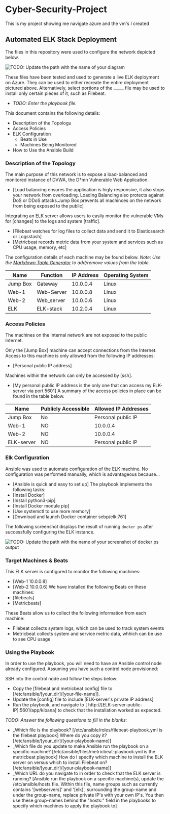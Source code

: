 # Cyber-Security-Project
This is my project showing me navigate azure and the vm's I created
## Automated ELK Stack Deployment

The files in this repository were used to configure the network depicted below.

![TODO: Update the path with the name of your diagram](Images/diagram_filename.png)

These files have been tested and used to generate a live ELK deployment on Azure. They can be used to either recreate the entire deployment pictured above. Alternatively, select portions of the _____ file may be used to install only certain pieces of it, such as Filebeat.

  - _TODO: Enter the playbook file._

This document contains the following details:
- Description of the Topologu
- Access Policies
- ELK Configuration
  - Beats in Use
  - Machines Being Monitored
- How to Use the Ansible Build


### Description of the Topology

The main purpose of this network is to expose a load-balanced and monitored instance of DVWA, the D*mn Vulnerable Web Application.

- [Load balancing ensures the application is higly responsive, it also stops your network from overloading. Loading Balancing also protects against DoS or DDoS attacks.Jump Box prevents all machinces on the network from being exposed to the public]

Integrating an ELK server allows users to easily monitor the vulnerable VMs for [changes] to the logs and system [traffic].
- [Filebeat watches for log files to collect data and send it to Elasticsearch or Logsstash]
- [Metricbeat records metric data from your system and services such as CPU usage, memory, etc]

The configuration details of each machine may be found below.
_Note: Use the [Markdown Table Generator](http://www.tablesgenerator.com/markdown_tables) to add/remove values from the table_.

| Name     | Function | IP Address | Operating System |
|----------|----------|------------|------------------|
| Jump Box  | Gateway  | 10.0.0.4   | Linux            |
| Web-1     |Web-Server| 10.0.0.8   | Linux            |
| Web-2     |Web_server| 10.0.0.6   | Linux            |
| ELK       |ELK-stack | 10.2.0.4   | Linux            |

### Access Policies

The machines on the internal network are not exposed to the public Internet. 

Only the [Jump Box] machine can accept connections from the Internet. Access to this machine is only allowed from the following IP addresses:
- [Personal public IP address]

Machines within the network can only be accessed by [ssh].
- [My personal public IP address is the only one that can access my ELK-server via port 5601]
A summary of the access policies in place can be found in the table below.

| Name     | Publicly Accessible | Allowed IP Addresses |
|----------|---------------------|----------------------|
| Jump Box      | No                  | Personal  public IP  |
| Web-1         | NO                  | 10.0.0.4             |
| Web-2         | NO                  | 10.0.0.4             |
| ELK-server    | NO                  | Personal  public IP  |

### Elk Configuration

Ansible was used to automate configuration of the ELK machine. No configuration was performed manually, which is advantageous because...
- [Ansible is quick and easy to set up]
The playbook implements the following tasks:
- [Install Docker]
- [Install python3-pip]
- [Install Docker module pip]
- [Use systemctl to use more memory]
- [Download and launch Docker container sebp/elk:761]

The following screenshot displays the result of running `docker ps` after successfully configuring the ELK instance.

![TODO: Update the path with the name of your screenshot of docker ps output](Images/docker_ps_output.png)

### Target Machines & Beats
This ELK server is configured to monitor the following machines:
- [Web-1 10.0.0.8]
- [Web-2 10.0.0.6]
We have installed the following Beats on these machines:
- [filebeats]
- [Metricbeats]

These Beats allow us to collect the following information from each machine:
- Filebeat collects system logs, which can be used to track system events
- Metricbeat collects system and service metric data, whhich  can be use to see CPU usage

### Using the Playbook
In order to use the playbook, you will need to have an Ansible control node already configured. Assuming you have such a control node provisioned: 

SSH into the control node and follow the steps below:
- Copy the [filebeat and metricbeat config] file to [/etc/ansible/[your_dir]/[your-file-name]].
- Update the [config] file to include [ELK-server's private IP address]
- Run the playbook, and navigate to [ http://[ELK-server-public-IP]:5601/app/kibana] to check that the installation worked as expected.

_TODO: Answer the following questions to fill in the blanks:_
- _Which file is the playbook? [/etc/ansible/roles/filebeat-playbook.yml is the filebeat playbook] Where do you copy it? [/etc/ansible/[your_dir]/[your-playbook-name]]
- _Which file do you update to make Ansible run the playbook on a specific machine? [/etc/ansible/files/metricbeat-playbook.yml is the metricbeat playbook] How do I specify which machine to install the ELK server on versus which to install Filebeat on? [/etc/ansible/[your_dir]/[your-playbook-name]]
- _Which URL do you navigate to in order to check that the ELK server is running? [Ansible run the playbook on a specific machine(s), update the /etc/ansible/hosts file. Within this file, name groups such as currently contains '[webservers]' and '[elk]', surrounding the group-name and under the group-name, replace private IP's with your own IP's. You then use these group-names behind the "hosts:" field in the playbooks to specify which machines to apply the playbook to]
